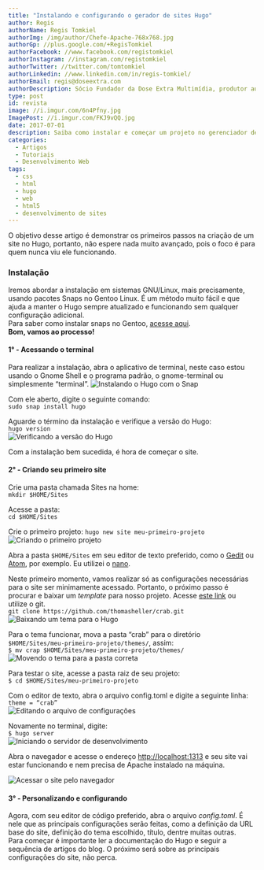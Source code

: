 ```yaml
---
title: "Instalando e configurando o gerador de sites Hugo"
author: Regis
authorName: Regis Tomkiel
authorImg: /img/author/Chefe-Apache-768x768.jpg
authorGp: //plus.google.com/+RegisTomkiel
authorFacebook: //www.facebook.com/registomkiel
authorInstagram: //instagram.com/registomkiel
authorTwitter: //twitter.com/tomtomkiel
authorLinkedin: //www.linkedin.com/in/regis-tomkiel/
authorEmail: regis@doseextra.com
authorDescription: Sócio Fundador da Dose Extra Multimídia, produtor audiovisual, desenvolvedor web, podcaster, escritor e quando sobra tempo, coleciona videogames e filmes independentes.
type: post
id: revista
image: //i.imgur.com/6n4Pfny.jpg
ImagePost: //i.imgur.com/FKJ9vQQ.jpg
date: 2017-07-01
description: Saiba como instalar e começar um projeto no gerenciador de sites Hugo. Gere sites estáticos facilmente.
categories:
  - Artigos
  - Tutoriais
  - Desenvolvimento Web
tags:
  - css
  - html
  - hugo
  - web
  - html5
  - desenvolvimento de sites
---
```


O objetivo desse artigo é demonstrar os primeiros passos na criação de um site no Hugo, portanto, não espere nada muito avançado, pois o foco é para quem nunca viu ele funcionando.  

### Instalação
Iremos abordar a instalação em sistemas GNU/Linux, mais precisamente, usando pacotes Snaps no Gentoo Linux. É um método muito fácil e que ajuda a manter o Hugo sempre atualizado e funcionando sem qualquer configuração adicional.  
Para saber como instalar snaps no Gentoo, [acesse aqui](# "como instalar snaps no Gentoo").  
**Bom, vamos ao processo!**  

#### 1° - Acessando o terminal
Para realizar a instalação, abra o aplicativo de terminal, neste caso estou usando o Gnome Shell e o programa padrão, o gnome-terminal ou simplesmente “terminal”.
![Instalando o Hugo com o Snap](//i.imgur.com/LqOQRat.jpg "Como instalar o gerador de sites Hugo")  

Com ele aberto, digite o seguinte comando:  
``sudo snap install hugo``  

Aguarde o término da instalação e verifique a versão do Hugo:  
``hugo version``  
![Verificando a versão do Hugo](//i.imgur.com/ItqSO0z.jpg "Versão do gerador de sites Hugo")  

Com a instalação bem sucedida, é hora de começar o site.

#### 2° - Criando seu primeiro site
Crie uma pasta chamada Sites na home:  
``mkdir $HOME/Sites``

Acesse a pasta:  
``cd $HOME/Sites``  

Crie o primeiro projeto:
``hugo new site meu-primeiro-projeto``  
![Criando o primeiro projeto](//i.imgur.com/jdBAkgr.jpg "Criando o primeiro projeto com o Hugo")

Abra a pasta ``$HOME/Sites`` em seu editor de texto preferido, como o [Gedit](//wiki.gnome.org/Apps/Gedit "Editor de texto do Gnome") ou [Atom](//atom.io/ "Editor de textos Atom"), por exemplo. Eu utilizei o [nano](//www.nano-editor.org/ "Editor GNU/Nano").

Neste primeiro momento, vamos realizar só as configurações necessárias para o site ser minimamente acessado. Portanto, o próximo passo é procurar e baixar um *template* para nosso projeto. Acesse [este link](# "baixar o tema crap") ou utilize o git.  
``git clone https://github.com/thomasheller/crab.git``  
![Baixando um tema para o Hugo](//i.imgur.com/qDkwG3S.jpg "Baixando um tema simples para o projeto")

Para o tema funcionar, mova a pasta “crab” para o diretório ``$HOME/Sites/meu-primeiro-projeto/themes/``, assim:  
``$ mv crap $HOME/Sites/meu-primeiro-projeto/themes/``  
![Movendo o tema para a pasta correta](//i.imgur.com/PyIh8wg.jpg "Movendo o tema para a pasta correta no projeto")

Para testar o site, acesse a pasta raiz de seu projeto:  
``$ cd $HOME/Sites/meu-primeiro-projeto``  

Com o editor de texto, abra o arquivo config.toml e digite a seguinte linha:  
``theme = “crab”``  
![Editando o arquivo de configurações](//i.imgur.com/HRQJler.jpg "Editando o arquivo de configurações config.toml")

Novamente no terminal, digite:  
``$ hugo server``  
![Iniciando o servidor de desenvolvimento](//i.imgur.com/22nJDK0.jpg "Iniciando nosso servidor com a prévia do site")

Abra o navegador e acesse o endereço <http://localhost:1313> e seu site vai estar funcionando e nem precisa de Apache instalado na máquina.  

![Acessar o site pelo navegador](//i.imgur.com/4Sopw63.jpg "Acessando o site no navegador")

#### 3° - Personalizando e configurando
Agora, com seu editor de código preferido, abra o arquivo *config.toml*. É nele que as principais configurações serão feitas, como a definição da URL base do site, definição do tema escolhido, título, dentre muitas outras.  
Para começar é importante ler a documentação do Hugo e seguir a sequência de artigos do blog. O próximo será sobre as principais configurações do site, não perca.
